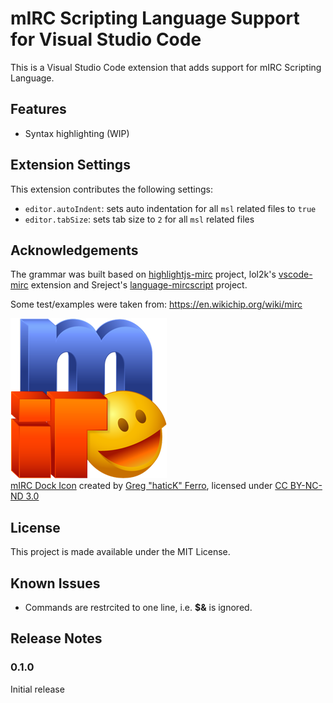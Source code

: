 # mIRC Scripting Language Support for Visual Studio Code

This is a Visual Studio Code extension that adds support for mIRC Scripting Language.

## Features

- Syntax highlighting (WIP)

## Extension Settings

This extension contributes the following settings:

- `editor.autoIndent`: sets auto indentation for all `msl` related files to `true`
- `editor.tabSize`: sets tab size to `2` for all `msl` related files

## Acknowledgements

The grammar was built based on [highlightjs-mirc](https://github.com/highlightjs/highlightjs-mirc) project, lol2k's [vscode-mirc](https://github.com/lol2k/vscode-mirc) extension and Sreject's [language-mircscript](https://github.com/SReject/language-mircscript) project.

Some test/examples were taken from: <https://en.wikichip.org/wiki/mirc>

![mIRC Dock Icon](logo.png)  
[mIRC Dock Icon](https://www.deviantart.com/hatick/art/mIRC-Dock-Icon-69817801) created by [Greg "haticK" Ferro](https://www.deviantart.com/hatick), licensed under [CC BY-NC-ND 3.0](http://creativecommons.org/licenses/by-nc-nd/3.0/)

## License

This project is made available under the MIT License.

## Known Issues

- Commands are restrcited to one line, i.e. **\$&** is ignored.

## Release Notes

### 0.1.0

Initial release
